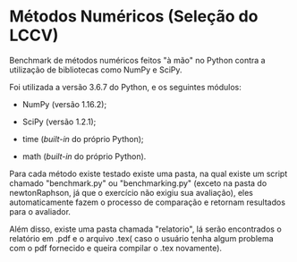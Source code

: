 # Métodos Numéricos (Seleção do LCCV)
Benchmark de métodos numéricos feitos "à mão" no Python contra a utilização de bibliotecas como NumPy e SciPy.

Foi utilizada a versão 3.6.7 do Python, e os seguintes módulos:

- NumPy (versão 1.16.2);

- SciPy (versão 1.2.1);

- time (_built-in_ do próprio Python);

- math (_built-in_ do próprio Python).

Para cada método existe testado existe uma pasta, na qual existe um script chamado "benchmark.py" ou "benchmarking.py" (exceto na pasta do newtonRaphson, já que o exercício não exigiu sua avaliação), eles automaticamente fazem o processo de comparação e retornam resultados para o avaliador.

Além disso, existe uma pasta chamada "relatorio", lá serão encontrados o relatório em .pdf e o arquivo .tex( caso o usuário tenha algum problema com o pdf fornecido e queira compilar o .tex novamente).
